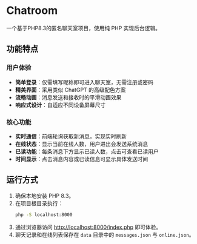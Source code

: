 # Chatroom
一个基于PHP8.3的匿名聊天室项目，使用纯 PHP 实现后台逻辑。

## 功能特点

### 用户体验
- **简单登录**：仅需填写昵称即可进入聊天室，无需注册或密码
- **精美界面**：采用类似 ChatGPT 的高级配色方案
- **流畅动画**：消息发送和接收时的平滑动画效果
- **响应式设计**：自适应不同设备屏幕尺寸

### 核心功能
- **实时通信**：前端轮询获取新消息，实现实时刷新
- **在线状态**：显示当前在线人数，用户进出会发送系统消息
- **已读功能**：每条消息下方显示已读人数，点击可查看已读用户
- **时间显示**：点击消息内容或已读信息可显示具体发送时间

## 运行方式
1. 确保本地安装 PHP 8.3。
2. 在项目根目录执行：
   ```bash
   php -S localhost:8000
   ```
3. 通过浏览器访问 [http://localhost:8000/index.php](http://localhost:8000/index.php) 即可体验。
4. 聊天记录和在线列表保存在 `data` 目录中的 `messages.json` 与 `online.json`。

